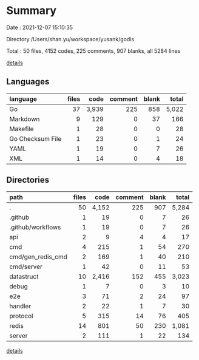 # Summary

Date : 2021-12-07 15:10:35

Directory /Users/shan.yu/workspace/yusank/godis

Total : 50 files,  4152 codes, 225 comments, 907 blanks, all 5284 lines

[details](details.md)

## Languages
| language | files | code | comment | blank | total |
| :--- | ---: | ---: | ---: | ---: | ---: |
| Go | 37 | 3,939 | 225 | 858 | 5,022 |
| Markdown | 9 | 129 | 0 | 37 | 166 |
| Makefile | 1 | 28 | 0 | 0 | 28 |
| Go Checksum File | 1 | 23 | 0 | 1 | 24 |
| YAML | 1 | 19 | 0 | 7 | 26 |
| XML | 1 | 14 | 0 | 4 | 18 |

## Directories
| path | files | code | comment | blank | total |
| :--- | ---: | ---: | ---: | ---: | ---: |
| . | 50 | 4,152 | 225 | 907 | 5,284 |
| .github | 1 | 19 | 0 | 7 | 26 |
| .github/workflows | 1 | 19 | 0 | 7 | 26 |
| api | 2 | 9 | 4 | 4 | 17 |
| cmd | 4 | 215 | 1 | 54 | 270 |
| cmd/gen_redis_cmd | 2 | 169 | 1 | 40 | 210 |
| cmd/server | 1 | 42 | 0 | 11 | 53 |
| datastruct | 10 | 2,416 | 152 | 455 | 3,023 |
| debug | 1 | 7 | 0 | 3 | 10 |
| e2e | 3 | 71 | 2 | 24 | 97 |
| handler | 2 | 22 | 1 | 7 | 30 |
| protocol | 5 | 315 | 14 | 76 | 405 |
| redis | 14 | 801 | 50 | 230 | 1,081 |
| server | 2 | 111 | 1 | 22 | 134 |

[details](details.md)